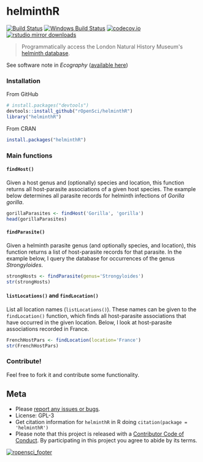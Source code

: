 helminthR
=======

[![Build Status](https://travis-ci.org/ropensci/helminthR.svg?branch=master)](https://travis-ci.org/ropensci/helminthR)
[![Windows Build Status](https://ci.appveyor.com/api/projects/status/rmq9euldm5gy9qup?svg=true)](https://ci.appveyor.com/project/taddallas/helminthr)
[![codecov.io](https://codecov.io/github/ropensci/helminthR/coverage.svg?branch=master)](https://codecov.io/github/ropensci/helminthR?branch=master)
[![rstudio mirror downloads](https://cranlogs.r-pkg.org/badges/helminthR)](https://github.com/r-hub/cranlogs.app)


> Programmatically access the London Natural History Museum's [helminth database](https://www.nhm.ac.uk/research-curation/scientific-resources/taxonomy-systematics/host-parasites/index.html).

See software note in _Ecography_ ([available here](https://onlinelibrary.wiley.com/doi/full/10.1111/ecog.02131))


### Installation

From GitHub


```r
# install.packages("devtools")
devtools::install_github("rOpenSci/helminthR")
library("helminthR")
```

From CRAN


```r
install.packages("helminthR")
```



### Main functions

#### `findHost()`

Given a host genus and (optionally) species and location, this function returns all host-parasite associations of a given host species. The example below determines all parasite records for helminth infections of _Gorilla gorilla_.


```r
gorillaParasites <- findHost('Gorilla', 'gorilla')
head(gorillaParasites)
```

#### `findParasite()`

Given a helminth parasite genus (and optionally species, and location), this function returns a list of host-parasite records for that parasite. In the example below, I query the database for occurrences of the genus _Strongyloides_.


```r
strongHosts <- findParasite(genus='Strongyloides')
str(strongHosts)
```



#### `listLocations()` and `findLocation()`

List all location names (`listLocations()`). These names can be given to the `findLocation()` function, which finds all host-parasite associations that have occurred in the given location. Below, I look at host-parasite associations recorded in France.



```r
FrenchHostPars <- findLocation(location='France')
str(FrenchHostPars)
```




### Contribute!

Feel free to fork it and contribute some functionality.  



## Meta

* Please [report any issues or bugs](https://github.com/ropensci/helminthR/issues).
* License: GPL-3
* Get citation information for `helminthR` in R doing `citation(package = 'helminthR')`
* Please note that this project is released with a [Contributor Code of Conduct](https://www.contributor-covenant.org/).
By participating in this project you agree to abide by its terms.

[![ropensci_footer](https://ropensci.org/public_images/github_footer.png)](https://ropensci.org)
